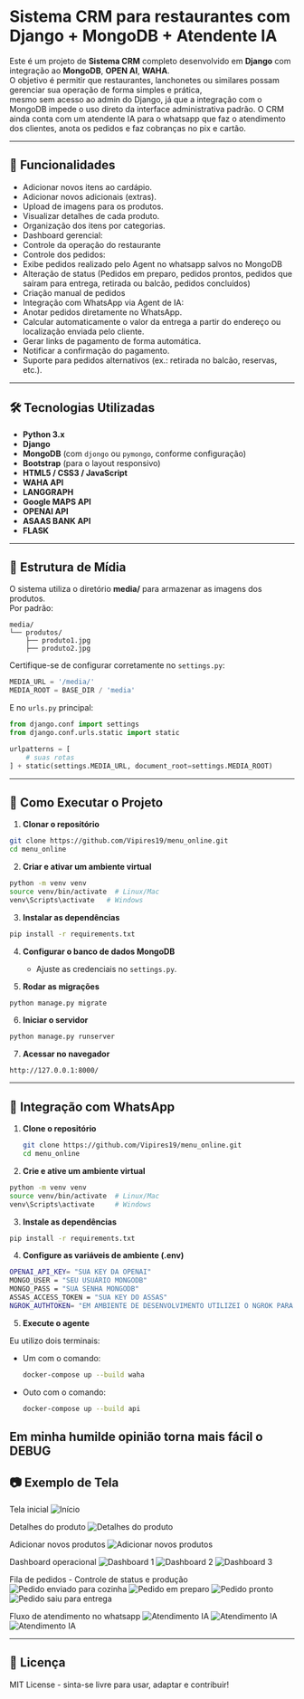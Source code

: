 # Sistema CRM para restaurantes com Django + MongoDB + Atendente IA

Este é um projeto de **Sistema CRM** completo desenvolvido em **Django** com integração ao **MongoDB**, **OPEN AI**, **WAHA**.  
O objetivo é permitir que restaurantes, lanchonetes ou similares possam gerenciar sua operação de forma simples e prática,  
mesmo sem acesso ao admin do Django, já que a integração com o MongoDB impede o uso direto da interface administrativa padrão.
O CRM ainda conta com um atendente IA para o whatsapp que faz o atendimento dos clientes, anota os pedidos e faz cobranças no pix e cartão.

---

## 📌 Funcionalidades
- Adicionar novos itens ao cardápio.
- Adicionar novos adicionais (extras).
- Upload de imagens para os produtos.
- Visualizar detalhes de cada produto.
- Organização dos itens por categorias.
- Dashboard gerencial:
 - Controle da operação do restaurante
- Controle dos pedidos:
 - Exibe pedidos realizado pelo Agent no whatsapp salvos no MongoDB
 - Alteração de status (Pedidos em preparo, pedidos prontos, pedidos que saíram para entrega, retirada ou balcão, pedidos concluídos)
 - Criação manual de pedidos
- Integração com WhatsApp via Agent de IA:
 - Anotar pedidos diretamente no WhatsApp.
 - Calcular automaticamente o valor da entrega a partir do endereço ou localização enviada pelo cliente.
 - Gerar links de pagamento de forma automática.
 - Notificar a confirmação do pagamento.
 - Suporte para pedidos alternativos (ex.: retirada no balcão, reservas, etc.).

---

## 🛠 Tecnologias Utilizadas
- **Python 3.x**
- **Django**
- **MongoDB** (com `djongo` ou `pymongo`, conforme configuração)
- **Bootstrap** (para o layout responsivo)
- **HTML5 / CSS3 / JavaScript**
- **WAHA API**
- **LANGGRAPH**
- **Google MAPS API**
- **OPENAI API**
- **ASAAS BANK API**
- **FLASK**

---

## 📂 Estrutura de Mídia
O sistema utiliza o diretório **media/** para armazenar as imagens dos produtos.  
Por padrão:
```
media/
└── produtos/
    ├── produto1.jpg
    ├── produto2.jpg
```
Certifique-se de configurar corretamente no `settings.py`:
```python
MEDIA_URL = '/media/'
MEDIA_ROOT = BASE_DIR / 'media'
```

E no `urls.py` principal:
```python
from django.conf import settings
from django.conf.urls.static import static

urlpatterns = [
    # suas rotas
] + static(settings.MEDIA_URL, document_root=settings.MEDIA_ROOT)
```

---

## 🚀 Como Executar o Projeto

1. **Clonar o repositório**
```bash
git clone https://github.com/Vipires19/menu_online.git
cd menu_online
```

2. **Criar e ativar um ambiente virtual**
```bash
python -m venv venv
source venv/bin/activate  # Linux/Mac
venv\Scripts\activate   # Windows
```

3. **Instalar as dependências**
```bash
pip install -r requirements.txt
```

4. **Configurar o banco de dados MongoDB**  
   - Ajuste as credenciais no `settings.py`.

5. **Rodar as migrações**
```bash
python manage.py migrate
```

6. **Iniciar o servidor**
```bash
python manage.py runserver
```

7. **Acessar no navegador**
```
http://127.0.0.1:8000/
```

---
## 📱 Integração com WhatsApp

1. **Clone o repositório**
   ```bash
   git clone https://github.com/Vipires19/menu_online.git
   cd menu_online

2. **Crie e ative um ambiente virtual**
  ```bash
  python -m venv venv
  source venv/bin/activate  # Linux/Mac
  venv\Scripts\activate     # Windows
  ```

3. **Instale as dependências**
  ``` bash
  pip install -r requirements.txt
  ```

4. **Configure as variáveis de ambiente (.env)**
  ``` bash
  OPENAI_API_KEY= "SUA KEY DA OPENAI"
  MONGO_USER = "SEU USUÁRIO MONGODB"
  MONGO_PASS = "SUA SENHA MONGODB"
  ASSAS_ACCESS_TOKEN = "SUA KEY DO ASSAS"
  NGROK_AUTHTOKEN= "EM AMBIENTE DE DESENVOLVIMENTO UTILIZEI O NGROK PARA GERAR UM DOMÍNIO HTTPS PARA O WEBHOOK DO ASSAS ENTÃO É NECESSÁRIO O AUTHTOKEN DO NGROK"
  ```

5. **Execute o agente**

 Eu utilizo dois terminais:
  - Um com o comando:
     ``` bash
     docker-compose up --build waha
     ```
  - Outo com o comando:
     ``` bash
     docker-compose up --build api
     ```

Em minha humilde opinião torna mais fácil o DEBUG
---

## 📷 Exemplo de Tela
Tela inicial
![Início](docs/images/inicio.png)

Detalhes do produto
![Detalhes do produto](docs/images/detalhes.png)

Adicionar novos produtos
![Adicionar novos produtos](docs/images/adicionar_produto.png)

Dashboard operacional
![Dashboard 1](docs/images/dashboard_1.png)
![Dashboard 2](docs/images/dashboard_2.png)
![Dashboard 3](docs/images/dashboard_3.png)

Fila de pedidos - Controle de status e produção
![Pedido enviado para cozinha](docs/images/pedido_cozinha.png)
![Pedido em preparo](docs/images/pedido_preparo.png)
![Pedido pronto](docs/images/pedido_pronto.png)
![Pedido saiu para entrega](docs/images/pedido_entrega.png)

Fluxo de atendimento no whatsapp
![Atendimento IA](docs/images/bot_wpp_1.png)
![Atendimento IA](docs/images/bot_wpp_2.png)
![Atendimento IA](docs/images/bot_wpp_3.png)

---

## 📄 Licença
MIT License - sinta-se livre para usar, adaptar e contribuir!
